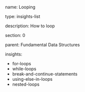name: Looping

type: insights-list

description: How to loop

section: 0

parent: Fundamental Data Structures

insights:
  - for-loops
  - while-loops
  - break-and-continue-statements
  - using-else-in-loops
  - nested-loops
